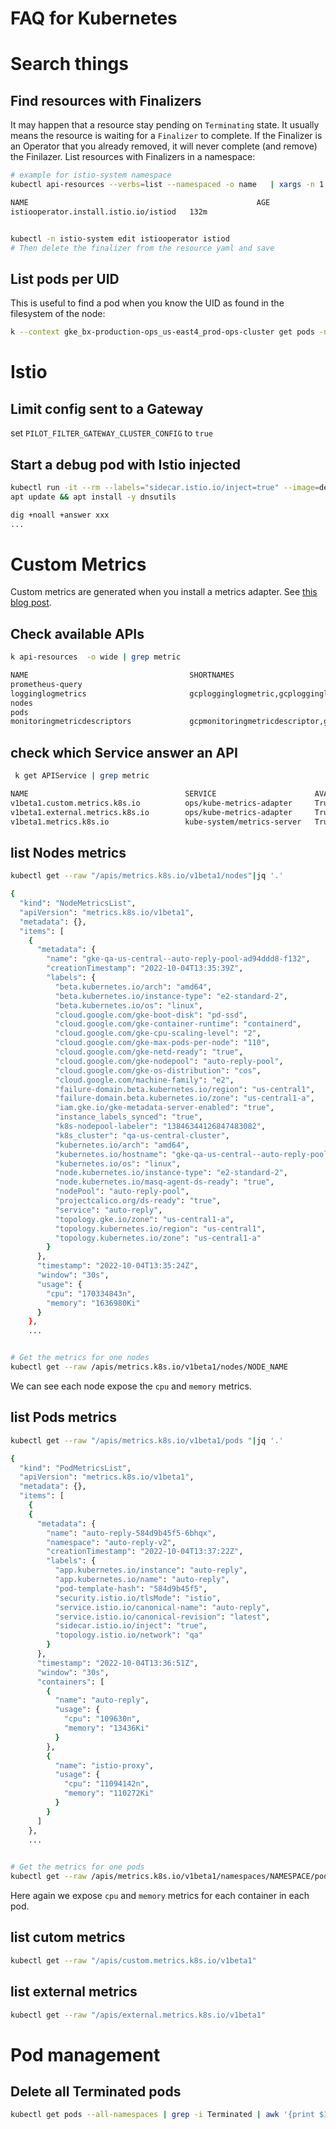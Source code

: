 # FAQ for Kubernetes

# Search things

## Find resources with Finalizers

It may happen that a resource stay pending on `Terminating` state. It usually means the resource is waiting for a `Finalizer` to complete. If the Finalizer is an Operator that you already removed, it will never complete (and remove) the Finilazer.
List resources with Finalizers in a namespace:

```bash
# example for istio-system namespace
kubectl api-resources --verbs=list --namespaced -o name   | xargs -n 1 kubectl get --show-kind --ignore-not-found --no-headers -o name -n istio-system

NAME                                                   AGE
istiooperator.install.istio.io/istiod   132m


kubectl -n istio-system edit istiooperator istiod
# Then delete the finalizer from the resource yaml and save
```

## List pods per UID

This is useful to find a pod when you know the UID as found in the filesystem of the node:

```bash
k --context gke_bx-production-ops_us-east4_prod-ops-cluster get pods -n ops -o custom-columns=PodName:.metadata.name,PodUID:.metadata.uid
```

# Istio

## Limit config sent to a Gateway

set `PILOT_FILTER_GATEWAY_CLUSTER_CONFIG` to `true`

## Start a debug pod with Istio injected

```bash
kubectl run -it --rm --labels="sidecar.istio.io/inject=true" --image=debian:latest
apt update && apt install -y dnsutils

dig +noall +answer xxx
...
```

# Custom Metrics

Custom metrics are generated when you install a metrics adapter. See [this blog post](https://medium.com/uptime-99/kubernetes-hpa-autoscaling-with-custom-and-external-metrics-da7f41ff7846).

## Check available APIs

```bash
k api-resources  -o wide | grep metric

NAME                                    SHORTNAMES                                                                         APIVERSION                                           NAMESPACED   KIND                                   VERBS
prometheus-query                                                                                                           external.metrics.k8s.io/v1beta1                      true         ExternalMetricValueList                [get]
logginglogmetrics                       gcplogginglogmetric,gcplogginglogmetrics                                           logging.cnrm.cloud.google.com/v1beta1                true         LoggingLogMetric                       [delete deletecollection get list patch create update watch]
nodes                                                                                                                      metrics.k8s.io/v1beta1                               false        NodeMetrics                            [get list]
pods                                                                                                                       metrics.k8s.io/v1beta1                               true         PodMetrics                             [get list]
monitoringmetricdescriptors             gcpmonitoringmetricdescriptor,gcpmonitoringmetricdescriptors                       monitoring.cnrm.cloud.google.com/v1beta1             true         MonitoringMetricDescriptor             [delete deletecollection get list patch create update watch]
```

## check which Service answer an API

```bash
 k get APIService | grep metric

NAME                                   SERVICE                      AVAILABLE   AGE
v1beta1.custom.metrics.k8s.io          ops/kube-metrics-adapter     True        638d
v1beta1.external.metrics.k8s.io        ops/kube-metrics-adapter     True        638d
v1beta1.metrics.k8s.io                 kube-system/metrics-server   True        3y278d
```

## list Nodes metrics

```bash
kubectl get --raw "/apis/metrics.k8s.io/v1beta1/nodes"|jq '.'

{
  "kind": "NodeMetricsList",
  "apiVersion": "metrics.k8s.io/v1beta1",
  "metadata": {},
  "items": [
    {
      "metadata": {
        "name": "gke-qa-us-central--auto-reply-pool-ad94ddd8-f132",
        "creationTimestamp": "2022-10-04T13:35:39Z",
        "labels": {
          "beta.kubernetes.io/arch": "amd64",
          "beta.kubernetes.io/instance-type": "e2-standard-2",
          "beta.kubernetes.io/os": "linux",
          "cloud.google.com/gke-boot-disk": "pd-ssd",
          "cloud.google.com/gke-container-runtime": "containerd",
          "cloud.google.com/gke-cpu-scaling-level": "2",
          "cloud.google.com/gke-max-pods-per-node": "110",
          "cloud.google.com/gke-netd-ready": "true",
          "cloud.google.com/gke-nodepool": "auto-reply-pool",
          "cloud.google.com/gke-os-distribution": "cos",
          "cloud.google.com/machine-family": "e2",
          "failure-domain.beta.kubernetes.io/region": "us-central1",
          "failure-domain.beta.kubernetes.io/zone": "us-central1-a",
          "iam.gke.io/gke-metadata-server-enabled": "true",
          "instance_labels_synced": "true",
          "k8s-nodepool-labeler": "13846344126847483082",
          "k8s_cluster": "qa-us-central-cluster",
          "kubernetes.io/arch": "amd64",
          "kubernetes.io/hostname": "gke-qa-us-central--auto-reply-pool-ad94ddd8-f132",
          "kubernetes.io/os": "linux",
          "node.kubernetes.io/instance-type": "e2-standard-2",
          "node.kubernetes.io/masq-agent-ds-ready": "true",
          "nodePool": "auto-reply-pool",
          "projectcalico.org/ds-ready": "true",
          "service": "auto-reply",
          "topology.gke.io/zone": "us-central1-a",
          "topology.kubernetes.io/region": "us-central1",
          "topology.kubernetes.io/zone": "us-central1-a"
        }
      },
      "timestamp": "2022-10-04T13:35:24Z",
      "window": "30s",
      "usage": {
        "cpu": "170334843n",
        "memory": "1636980Ki"
      }
    },
    ...


# Get the metrics for one nodes
kubectl get --raw /apis/metrics.k8s.io/v1beta1/nodes/NODE_NAME
```

We can see each node expose the `cpu` and `memory` metrics.

## list Pods metrics

```bash
kubectl get --raw "/apis/metrics.k8s.io/v1beta1/pods "|jq '.'

{
  "kind": "PodMetricsList",
  "apiVersion": "metrics.k8s.io/v1beta1",
  "metadata": {},
  "items": [
    {
    {
      "metadata": {
        "name": "auto-reply-584d9b45f5-6bhqx",
        "namespace": "auto-reply-v2",
        "creationTimestamp": "2022-10-04T13:37:22Z",
        "labels": {
          "app.kubernetes.io/instance": "auto-reply",
          "app.kubernetes.io/name": "auto-reply",
          "pod-template-hash": "584d9b45f5",
          "security.istio.io/tlsMode": "istio",
          "service.istio.io/canonical-name": "auto-reply",
          "service.istio.io/canonical-revision": "latest",
          "sidecar.istio.io/inject": "true",
          "topology.istio.io/network": "qa"
        }
      },
      "timestamp": "2022-10-04T13:36:51Z",
      "window": "30s",
      "containers": [
        {
          "name": "auto-reply",
          "usage": {
            "cpu": "109630n",
            "memory": "13436Ki"
          }
        },
        {
          "name": "istio-proxy",
          "usage": {
            "cpu": "11094142n",
            "memory": "110272Ki"
          }
        }
      ]
    },
    ...
    

# Get the metrics for one pods
kubectl get --raw /apis/metrics.k8s.io/v1beta1/namespaces/NAMESPACE/pods/POD_NAME
```
Here again we expose  `cpu` and `memory` metrics for each container in each pod.

## list cutom metrics

```bash
kubectl get --raw "/apis/custom.metrics.k8s.io/v1beta1"
```

## list external metrics

```bash
kubectl get --raw "/apis/external.metrics.k8s.io/v1beta1"

```

# Pod management

## Delete all Terminated pods

```bash
kubectl get pods --all-namespaces | grep -i Terminated | awk '{print $1, $2}' | xargs -n2 kubectl delete pod -n
```
